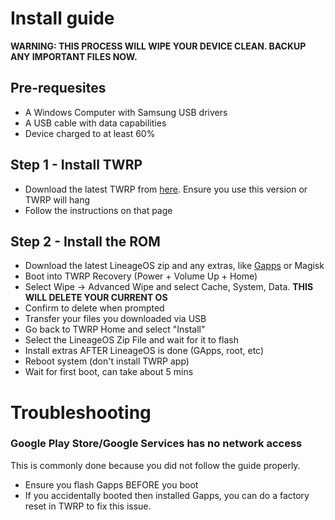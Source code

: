 # Install guide
**WARNING: THIS PROCESS WILL WIPE YOUR DEVICE CLEAN. BACKUP ANY IMPORTANT FILES NOW.**

## Pre-requesites 
- A Windows Computer with Samsung USB drivers 
- A USB cable with data capabilities 
- Device charged to at least 60% 

## Step 1 - Install TWRP
- Download the latest TWRP from [here](/downloads/twrp). Ensure you use this version or TWRP will hang
- Follow the instructions on that page

## Step 2 - Install the ROM
- Download the latest LineageOS zip and any extras, like [Gapps](/downloads/mindthegapps) or Magisk
- Boot into TWRP Recovery (Power + Volume Up + Home)
- Select Wipe -> Advanced Wipe and select Cache, System, Data. **THIS WILL DELETE YOUR CURRENT OS**
- Confirm to delete when prompted
- Transfer your files you downloaded via USB
- Go back to TWRP Home and select "Install"
- Select the LineageOS Zip File and wait for it to flash
- Install extras AFTER LineageOS is done (GApps, root, etc)
- Reboot system (don't install TWRP app)
- Wait for first boot, can take about 5 mins

# Troubleshooting
### Google Play Store/Google Services has no network access
This is commonly done because you did not follow the guide properly.
- Ensure you flash Gapps BEFORE you boot
- If you accidentally booted then installed Gapps, you can do a factory reset in TWRP to fix this issue.
